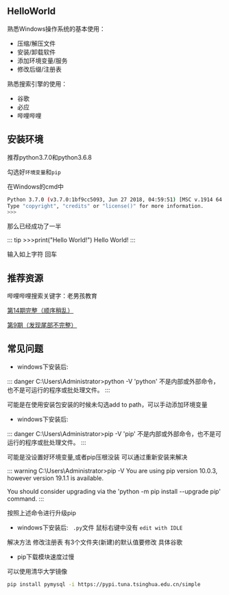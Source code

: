 ## HelloWorld

熟悉Windows操作系统的基本使用：

- 压缩/解压文件
- 安装/卸载软件
- 添加环境变量/服务
- 修改后缀/注册表

熟悉搜索引擎的使用：

- 谷歌
- 必应
- 哔哩哔哩



## 安装环境

推荐python3.7.0和python3.6.8

勾选好`环境变量`和`pip`

在Windows的cmd中

```bash
Python 3.7.0 (v3.7.0:1bf9cc5093, Jun 27 2018, 04:59:51) [MSC v.1914 64 bit (AMD64)] on win32
Type "copyright", "credits" or "license()" for more information.
>>>
```

那么已经成功了一半

::: tip >>>print("Hello World!")
Hello World!
:::

输入如上字符 回车



## 推荐资源

哔哩哔哩搜索关键字：老男孩教育

[第14期完整（顺序稍乱）](https://space.bilibili.com/385868518)

[第9期（发现尾部不完整）](https://www.bilibili.com/video/av24702867)





## 常见问题

- windows下安装后:

::: danger C:\Users\Administrator>python -V
'python' 不是内部或外部命令，也不是可运行的程序或批处理文件。
:::

可能是在使用安装包安装的时候未勾选add to path，可以手动添加环境变量

- windows下安装后:

::: danger C:\Users\Administrator>pip -V
'pip' 不是内部或外部命令，也不是可运行的程序或批处理文件。
:::

可能是没设置好环境变量,或者pip压根没装  可以通过重新安装来解决

::: warning C:\Users\Administrator>pip -V
You are using pip version 10.0.3, however version 19.1.1 is available.

You should consider upgrading via the 'python -m pip install --upgrade pip' command.
:::

按照上述命令进行升级pip

- windows下安装后: ` .py`文件 鼠标右键中没有  `edit with IDLE`


解决方法 修改注册表 有3个文件夹(新建)的默认值要修改 具体谷歌

- pip下载模块速度过慢

可以使用清华大学镜像

```bash
pip install pymysql -i https://pypi.tuna.tsinghua.edu.cn/simple
```

